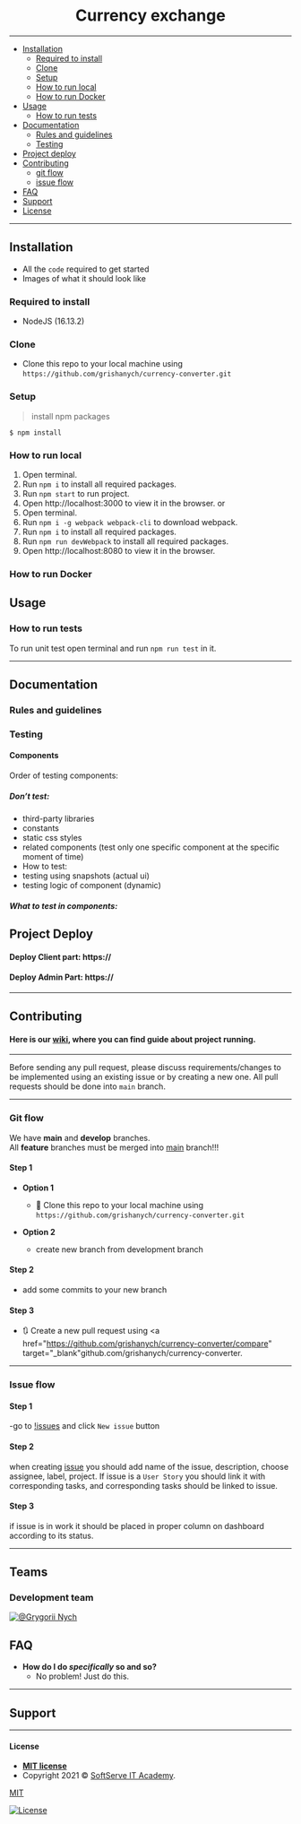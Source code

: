 <h1 align="center">Сurrency exchange </h1>


---
- [Installation](#installation)
  - [Required to install](#Required-to-install)
  - [Clone](#Clone)
  - [Setup](#Setup)
  - [How to run local](#How-to-run-local)
  - [How to run Docker](#How-to-run-Docker)
- [Usage](#Usage)
  - [How to run tests](#How-to-run-tests)
- [Documentation](#Documentation)
  - [Rules and guidelines](#Rules-and-guidelines)
  - [Testing](#Testing)
- [Project deploy](#project-deploy)
- [Contributing](#contributing)
  - [git flow](#git-flow)
  - [issue flow](#git-flow)
- [FAQ](#faq)
- [Support](#support)
- [License](#license)

---

## Installation

- All the `code` required to get started
- Images of what it should look like

### Required to install

- NodeJS (16.13.2)

### Clone

- Clone this repo to your local machine using `https://github.com/grishanych/currency-converter.git`

### Setup

> install npm packages

```shell
$ npm install
```

### How to run local

1. Open terminal.
2. Run `npm i` to install all required packages.
4. Run `npm start` to run project.
5. Open http://localhost:3000 to view it in the browser.
or
1. Open terminal.
2. Run `npm i -g webpack webpack-cli` to download webpack.
3. Run `npm i` to install all required packages.
4. Run `npm run devWebpack` to install all required packages.
5. Open http://localhost:8080 to view it in the browser.



### How to run Docker

## Usage

### How to run tests

To run unit test open terminal and run `npm run test` in it.

---

## Documentation

### Rules and guidelines



### Testing

#### Components

Order of testing components:


##### Don’t test:

- third-party libraries
- constants
- static css styles
- related components (test only one specific component at the specific moment of time)
- How to test:
- testing using snapshots (actual ui)
- testing logic of component (dynamic)


##### What to test in components:





## Project Deploy

#### Deploy Сlient part: https://

#### Deploy Admin Part: https://

---

## Contributing

#### Here is our [wiki](https://), where you can find guide about project running.

---

Before sending any pull request, please discuss requirements/changes to be implemented using an existing issue or by creating a new one. All pull requests should be done into `main` branch.


---

### Git flow

We have **main** and **develop** branches.  
All **feature** branches must be merged into [main](https://github.com/grishanych/currency-converter/tree/develop) branch!!!


#### Step 1

- **Option 1**

  - 👯 Clone this repo to your local machine using `https://github.com/grishanych/currency-converter.git`

- **Option 2**

  - create new branch from development branch

#### Step 2

- add some commits to your new branch

#### Step 3

- 🔃 Create a new pull request using <a href="https://github.com/grishanych/currency-converter/compare" target="_blank"github.com/grishanych/currency-converter</a>.

---

### Issue flow

#### Step 1

-go to [!issues](https://github.com/grishanych/currency-converter/issues) and click `New issue` button

#### Step 2

when creating [issue](https://github.com/grishanych/currency-converter/issues/new) you should add name of the issue, description, choose assignee, label, project. If issue is a `User Story` you should link it with corresponding tasks, and corresponding tasks should be linked to issue.

#### Step 3

if issue is in work it should be placed in proper column on dashboard according to its status.

---

## Teams

### Development team
[![@Grygorii Nych](https://avatars.githubusercontent.com/u/32013116?s=100&v=4)](https://github.com/grishanych)

## FAQ

- **How do I do _specifically_ so and so?**
  - No problem! Just do this.

---

## Support

---

#### License

- **[MIT license](http://opensource.org/licenses/mit-license.php)**
- Copyright 2021 © <a href="https://softserve.academy/" target="_blank"> SoftServe IT Academy</a>.

[MIT](https://choosealicense.com/licenses/mit/)

[![License](http://img.shields.io/:license-mit-blue.svg?style=flat-square)](http://badges.mit-license.org)


